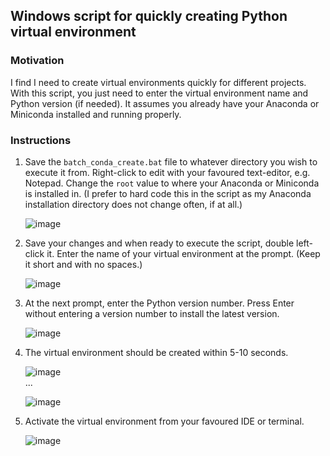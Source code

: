 ## Windows script for quickly creating Python virtual environment

### Motivation

I find I need to create virtual environments quickly for different projects. With this script, you just need to enter the virtual environment name and Python version (if needed).
It assumes you already have your Anaconda or Miniconda installed and running properly.

### Instructions

1. Save the `batch_conda_create.bat` file to whatever directory you wish to execute it from. Right-click to edit with your favoured text-editor, e.g. Notepad. Change the `root` value to where your Anaconda or Miniconda is installed in. (I prefer to hard code this in the script as my Anaconda installation directory does not change often, if at all.)

   ![image](https://github.com/raidenworks/create_virtual_env/assets/12216046/2c0b3a24-9c5d-4fc4-9b6f-d455b314f465)

2. Save your changes and when ready to execute the script, double left-click it. Enter the name of your virtual environment at the prompt. (Keep it short and with no spaces.)

   ![image](https://github.com/raidenworks/create_virtual_env/assets/12216046/4d30cf0d-5121-4be4-805b-66f89e1033fb)

3. At the next prompt, enter the Python version number. Press Enter without entering a version number to install the latest version.

   ![image](https://github.com/raidenworks/create_virtual_env/assets/12216046/ac8b47d2-dcb5-4d9d-aafd-c99a11e307b1)

4. The virtual environment should be created within 5-10 seconds.

   ![image](https://github.com/raidenworks/create_virtual_env/assets/12216046/311ec046-25e8-4446-9bf6-8f1a029c5afa)  
   ...
   
   ![image](https://github.com/raidenworks/create_virtual_env/assets/12216046/f4190a0a-3174-4084-b66b-7de5e3fd9042)

5. Activate the virtual environment from your favoured IDE or terminal.

   ![image](https://github.com/raidenworks/create_virtual_env/assets/12216046/2f1c5eff-4588-426a-8f5c-ad28e97344e2)
